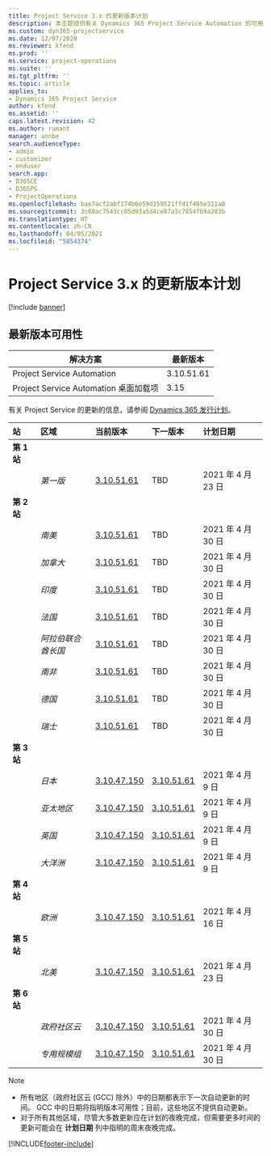 ```yaml
---
title: Project Service 3.x 的更新版本计划
description: 本主题提供有关 Dynamics 365 Project Service Automation 的可用版本和即将发布版本的信息。
ms.custom: dyn365-projectservice
ms.date: 12/07/2020
ms.reviewer: kfend
ms.prod: ''
ms.service: project-operations
ms.suite: ''
ms.tgt_pltfrm: ''
ms.topic: article
applies_to:
- Dynamics 365 Project Service
author: kfend
ms.assetid: ''
caps.latest.revision: 42
ms.author: rumant
manager: annbe
search.audienceType:
- admin
- customizer
- enduser
search.app:
- D365CE
- D365PS
- ProjectOperations
ms.openlocfilehash: bae7acf2abf174b6e59d159521ffd1f465e311a0
ms.sourcegitcommit: 3c60ac7543cc05d93a5d4ce87a3c7854fb9a203b
ms.translationtype: HT
ms.contentlocale: zh-CN
ms.lasthandoff: 04/05/2021
ms.locfileid: "5854374"
---
```

# <a name="update-release-schedule-for-project-service-3x"></a>Project Service 3.x 的更新版本计划

[!include [banner](../includes/psa-now-project-operations.md)]

## <a name="latest-version-availability"></a>最新版本可用性

| 解决方案  | 最新版本 |
|-------|----|
| Project Service Automation    | 3.10.51.61 |
| Project Service Automation 桌面加载项                | 3.15          |

有关 Project Service 的更新的信息，请参阅 [Dynamics 365 发行计划](https://docs.microsoft.com/dynamics365/release-plans/)。 

| 站  | 区域 | 当前版本 | 下一版本 |  计划日期
| :---   | :---   | :---   | :---   |:---   |         
|<strong>第 1 站</strong> | |  |  | |
| | <i>第一版</i> | [3.10.51.61](whats-new-ur-30.md) | TBD | 2021 年 4 月 23 日
|<strong>第 2 站</strong> | |  |  | |
| | <i>南美</i> | [3.10.51.61](whats-new-ur-30.md) | TBD | 2021 年 4 月 30 日
| | <i>加拿大</i> | [3.10.51.61](whats-new-ur-30.md) | TBD | 2021 年 4 月 30 日
| | <i>印度</i> | [3.10.51.61](whats-new-ur-30.md) | TBD | 2021 年 4 月 30 日
| | <i>法国</i> | [3.10.51.61](whats-new-ur-30.md) | TBD | 2021 年 4 月 30 日
| | <i>阿拉伯联合酋长国</i> | [3.10.51.61](whats-new-ur-30.md) | TBD | 2021 年 4 月 30 日
| | <i>南非</i> | [3.10.51.61](whats-new-ur-30.md) | TBD | 2021 年 4 月 30 日
| | <i>德国</i> | [3.10.51.61](whats-new-ur-30.md) | TBD | 2021 年 4 月 30 日
| | <i>瑞士</i> | [3.10.51.61](whats-new-ur-30.md) | TBD | 2021 年 4 月 30 日
|<strong>第 3 站</strong> | |  |  | |
| | <i>日本</i> | [3.10.47.150](whats-new-ur-29-5.md) | [3.10.51.61](whats-new-ur-30.md) | 2021 年 4 月 9 日
| | <i>亚太地区</i> | [3.10.47.150](whats-new-ur-29-5.md) | [3.10.51.61](whats-new-ur-30.md) | 2021 年 4 月 9 日
| | <i>英国</i> | [3.10.47.150](whats-new-ur-29-5.md) | [3.10.51.61](whats-new-ur-30.md) | 2021 年 4 月 9 日
| | <i>大洋洲</i> | [3.10.47.150](whats-new-ur-29-5.md) | [3.10.51.61](whats-new-ur-30.md) | 2021 年 4 月 9 日
|<strong>第 4 站</strong> | |  |  | |
| | <i>欧洲</i> | [3.10.47.150](whats-new-ur-29-5.md) | [3.10.51.61](whats-new-ur-30.md) | 2021 年 4 月 16 日
|<strong>第 5 站</strong> | |  |  | |
| | <i>北美</i> | [3.10.47.150](whats-new-ur-29-5.md) | [3.10.51.61](whats-new-ur-30.md) | 2021 年 4 月 23 日
|<strong>第 6 站</strong> | |  |  | |
| | <i>政府社区云</i> | [3.10.47.150](whats-new-ur-29-5.md) | [3.10.51.61](whats-new-ur-30.md) | 2021 年 4 月 30 日
| | <i>专用规模组</i> | [3.10.47.150](whats-new-ur-29-5.md) | [3.10.51.61](whats-new-ur-30.md) | 2021 年 4 月 30 日

>[!Note]
> - 所有地区（政府社区云 (GCC) 除外）中的日期都表示下一次自动更新的时间。 GCC 中的日期将指明版本可用性；目前，这些地区不提供自动更新。
> - 对于所有其他区域，尽管大多数更新应在计划的夜晚完成，但需要更多时间的更新可能会在 **计划日期** 列中指明的周末夜晚完成。


[!INCLUDE[footer-include](../includes/footer-banner.md)]
